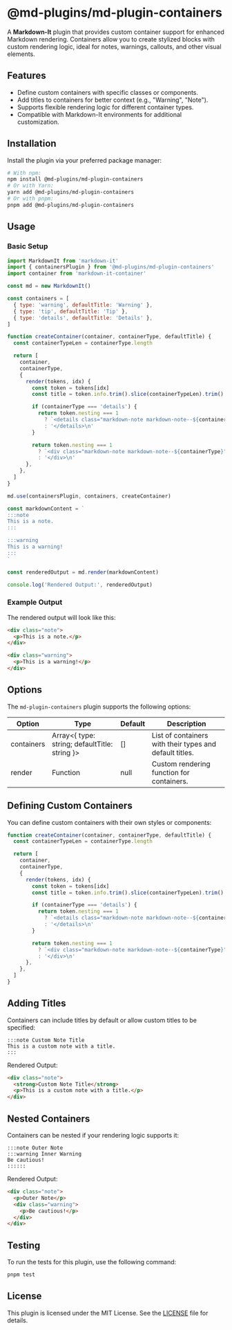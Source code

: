 # @md-plugins/md-plugin-containers

A **Markdown-It** plugin that provides custom container support for enhanced Markdown rendering. Containers allow you to create stylized blocks with custom rendering logic, ideal for notes, warnings, callouts, and other visual elements.

## Features

- Define custom containers with specific classes or components.
- Add titles to containers for better context (e.g., "Warning", "Note").
- Supports flexible rendering logic for different container types.
- Compatible with Markdown-It environments for additional customization.

## Installation

Install the plugin via your preferred package manager:

```bash
# With npm:
npm install @md-plugins/md-plugin-containers
# Or with Yarn:
yarn add @md-plugins/md-plugin-containers
# Or with pnpm:
pnpm add @md-plugins/md-plugin-containers
```

## Usage

### Basic Setup

```js
import MarkdownIt from 'markdown-it'
import { containersPlugin } from '@md-plugins/md-plugin-containers'
import container from 'markdown-it-container'

const md = new MarkdownIt()

const containers = [
  { type: 'warning', defaultTitle: 'Warning' },
  { type: 'tip', defaultTitle: 'Tip' },
  { type: 'details', defaultTitle: 'Details' },
]

function createContainer(container, containerType, defaultTitle) {
  const containerTypeLen = containerType.length

  return [
    container,
    containerType,
    {
      render(tokens, idx) {
        const token = tokens[idx]
        const title = token.info.trim().slice(containerTypeLen).trim() || defaultTitle

        if (containerType === 'details') {
          return token.nesting === 1
            ? `<details class="markdown-note markdown-note--${containerType}"><summary class="markdown-note__title">${title}</summary>\n`
            : '</details>\n'
        }

        return token.nesting === 1
          ? `<div class="markdown-note markdown-note--${containerType}"><p class="markdown-note__title">${title}</p>\n`
          : '</div>\n'
      },
    },
  ]
}

md.use(containersPlugin, containers, createContainer)

const markdownContent = `
:::note
This is a note.
:::

:::warning
This is a warning!
:::
`

const renderedOutput = md.render(markdownContent)

console.log('Rendered Output:', renderedOutput)
```

### Example Output

The rendered output will look like this:

```html
<div class="note">
  <p>This is a note.</p>
</div>

<div class="warning">
  <p>This is a warning!</p>
</div>
```

## Options

The `md-plugin-containers` plugin supports the following options:

| Option     | Type                                          | Default | Description                                             |
| ---------- | --------------------------------------------- | ------- | ------------------------------------------------------- |
| containers | Array<{ type: string; defaultTitle: string }> | []      | List of containers with their types and default titles. |
| render     | Function                                      | null    | Custom rendering function for containers.               |

## Defining Custom Containers

You can define custom containers with their own styles or components:

```js
function createContainer(container, containerType, defaultTitle) {
  const containerTypeLen = containerType.length

  return [
    container,
    containerType,
    {
      render(tokens, idx) {
        const token = tokens[idx]
        const title = token.info.trim().slice(containerTypeLen).trim() || defaultTitle

        if (containerType === 'details') {
          return token.nesting === 1
            ? `<details class="markdown-note markdown-note--${containerType}"><summary class="markdown-note__title">${title}</summary>\n`
            : '</details>\n'
        }

        return token.nesting === 1
          ? `<div class="markdown-note markdown-note--${containerType}"><p class="markdown-note__title">${title}</p>\n`
          : '</div>\n'
      },
    },
  ]
}
```

## Adding Titles

Containers can include titles by default or allow custom titles to be specified:

```markup
:::note Custom Note Title
This is a custom note with a title.
:::
```

Rendered Output:

```html
<div class="note">
  <strong>Custom Note Title</strong>
  <p>This is a custom note with a title.</p>
</div>
```

## Nested Containers

Containers can be nested if your rendering logic supports it:

```markup
:::note Outer Note
:::warning Inner Warning
Be cautious!
::::::
```

Rendered Output:

```html
<div class="note">
  <p>Outer Note</p>
  <div class="warning">
    <p>Be cautious!</p>
  </div>
</div>
```

## Testing

To run the tests for this plugin, use the following command:

```bash
pnpm test
```

## License

This plugin is licensed under the MIT License. See the [LICENSE](LICENSE.md) file for details.
